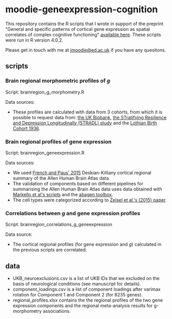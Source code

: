 # moodie-geneexpression-cognition
This repository contains the R scripts that I wrote in support of the preprint "General and specific patterns of cortical gene expression as spatial correlates of complex cognitive functioning" [available here](https://www.biorxiv.org/content/10.1101/2023.03.16.532915v1). These scripts were run in R version 4.0.2. 

Please get in touch with me at jmoodie@ed.ac.uk if you have any quesitons.

## scripts
### Brain regional morphometric profiles of _g_ 
Script: brainregion_g_morphometry.R

Data sources: 
- These profiles are calculated with data from 3 cohorts, from which it is possible to request data from: [the UK Biobank](http://www.ukbiobank.ac.uk/register-apply/),  [the STratifying Resilience and Depression Longitudinally (STRADL) study](https://www.research.ed.ac.uk/en/datasets/stratifying-resilience-and-depression-longitudinally-stradl-a-dep) and the [Lothian Birth Cohort 1936](https://www.ed.ac.uk/lothian-birth-cohorts/data-access-collaboration).

### Brain regional profiles of gene expression
Script: brainregion_geneexpression.R

Data sources: 
- We used [French and Paus' 2015](https://figshare.com/articles/dataset/A_FreeSurfer_view_of_the_cortical_transcriptome_generated_from_the_Allen_Human_Brain_Atlas/1439749) Deskian-Killiany cortical regional summary of the Allen Human Brain Atlas data. 
- The validation of components based on different pipelines for summarising the Allen Human Brain Atlas data uses data obtained with [Markello et al's scripts](https://github.com/netneurolab/markello_transcriptome) and the [abagen toolbox](https://github.com/rmarkello/abagen).
- The cell types were categorized according to [Zeisel et al.'s (2015) paper](https://pubmed.ncbi.nlm.nih.gov/25700174/).

###  Correlations between _g_ and gene expression profiles
Script: brainregion_correlations_g_geneexpression

Data source:
- The cortical regional profiles (for gene expression and _g_) calculated in the previous scripts are correlated.

## data
- UKB_neuroexclusions.csv is a list of UKB IDs that we excluded on the basis of neurological conditions (see manuscript for details).
- component_loadings.csv is a list of component loadings after varimax rotation for Component 1 and Component 2 (for 8235 genes).
- regional_profiles.xlsx contains the the regional profiles of the two gene expression components and the regional meta-analysis results for g-morphometry associations. 
